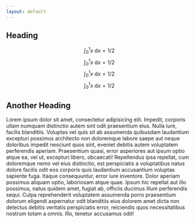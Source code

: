 ```yaml
---
layout: default
---
```


Heading
-------

$$
\int_0^1 x\ \mathrm{d}x = 1/2
$$
$$
\int_0^1 x\ \mathrm{d}x = 1/2
$$
$$
\int_0^1 x\ \mathrm{d}x = 1/2
$$
$$
\int_0^1 x\ \mathrm{d}x = 1/2
$$

Another Heading
---------------

Lorem ipsum dolor sit amet, consectetur adipisicing elit. Impedit, corporis ullam numquam distinctio autem sint odit praesentium eius. Nulla iure, facilis blanditiis. Voluptas vel quis sit ab assumenda quibusdam laudantium excepturi possimus architecto non doloremque labore saepe aut neque doloribus impedit nesciunt quos sint, eveniet debitis autem voluptatem perferendis aperiam. Praesentium quasi, error asperiores aut ipsum optio atque ea, vel ut, excepturi libero, obcaecati! Repellendus ipsa repellat, cum doloremque nemo vel eius distinctio, est perspiciatis a voluptatibus natus dolore facilis odit eos corporis quis laudantium accusantium voluptas sapiente fuga. Itaque consequuntur, error iure inventore. Dolor aperiam possimus aliquam optio, laboriosam atque quae. Ipsum hic repellat aut illo possimus, natus quidem amet, fugiat ab, officiis ducimus illum perferendis sequi. Culpa reprehenderit voluptatem assumenda porro praesentium dolorum eligendi aspernatur odit blanditiis eius dolorem amet dicta non delectus debitis veritatis perspiciatis error, reiciendis quos necessitatibus nostrum totam a omnis. Illo, tenetur accusamus odit!